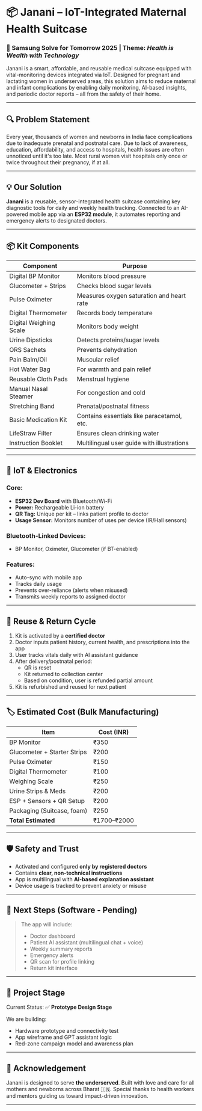 # 📦 Janani – IoT-Integrated Maternal Health Suitcase

### 🎯 Samsung Solve for Tomorrow 2025 | Theme: *Health is Wealth with Technology*

Janani is a smart, affordable, and reusable medical suitcase equipped with vital-monitoring devices integrated via IoT. Designed for pregnant and lactating women in underserved areas, this solution aims to reduce maternal and infant complications by enabling daily monitoring, AI-based insights, and periodic doctor reports – all from the safety of their home.

---

## 🔍 Problem Statement

Every year, thousands of women and newborns in India face complications due to inadequate prenatal and postnatal care. Due to lack of awareness, education, affordability, and access to hospitals, health issues are often unnoticed until it's too late. Most rural women visit hospitals only once or twice throughout their pregnancy, if at all.

---

## 💡 Our Solution

**Janani** is a reusable, sensor-integrated health suitcase containing key diagnostic tools for daily and weekly health tracking. Connected to an AI-powered mobile app via an **ESP32 module**, it automates reporting and emergency alerts to designated doctors.

---

## 📦 Kit Components

| Component                 | Purpose                                         |
|--------------------------|-------------------------------------------------|
| Digital BP Monitor       | Monitors blood pressure                         |
| Glucometer + Strips      | Checks blood sugar levels                       |
| Pulse Oximeter           | Measures oxygen saturation and heart rate       |
| Digital Thermometer      | Records body temperature                        |
| Digital Weighing Scale   | Monitors body weight                            |
| Urine Dipsticks          | Detects proteins/sugar levels                   |
| ORS Sachets              | Prevents dehydration                            |
| Pain Balm/Oil            | Muscular relief                                 |
| Hot Water Bag            | For warmth and pain relief                      |
| Reusable Cloth Pads      | Menstrual hygiene                               |
| Manual Nasal Steamer     | For congestion and cold                         |
| Stretching Band          | Prenatal/postnatal fitness                      |
| Basic Medication Kit     | Contains essentials like paracetamol, etc.      |
| LifeStraw Filter         | Ensures clean drinking water                    |
| Instruction Booklet      | Multilingual user guide with illustrations      |

---

## 📡 IoT & Electronics

### Core:
- **ESP32 Dev Board** with Bluetooth/Wi-Fi
- **Power:** Rechargeable Li-ion battery
- **QR Tag:** Unique per kit – links patient profile to doctor
- **Usage Sensor:** Monitors number of uses per device (IR/Hall sensors)

### Bluetooth-Linked Devices:
- BP Monitor, Oximeter, Glucometer (if BT-enabled)

### Features:
- Auto-sync with mobile app
- Tracks daily usage
- Prevents over-reliance (alerts when misused)
- Transmits weekly reports to assigned doctor

---

## 🔁 Reuse & Return Cycle

1. Kit is activated by a **certified doctor**
2. Doctor inputs patient history, current health, and prescriptions into the app
3. User tracks vitals daily with AI assistant guidance
4. After delivery/postnatal period:
   - QR is reset
   - Kit returned to collection center
   - Based on condition, user is refunded partial amount
5. Kit is refurbished and reused for next patient

---

## 🏷️ Estimated Cost (Bulk Manufacturing)

| Item                        | Cost (INR) |
|-----------------------------|------------|
| BP Monitor                  | ₹350       |
| Glucometer + Starter Strips | ₹200       |
| Pulse Oximeter              | ₹150       |
| Digital Thermometer         | ₹100       |
| Weighing Scale              | ₹250       |
| Urine Strips & Meds         | ₹200       |
| ESP + Sensors + QR Setup    | ₹200       |
| Packaging (Suitcase, foam)  | ₹250       |
| **Total Estimated**         | ₹1700–₹2000|

---

## 🛡️ Safety and Trust

- Activated and configured **only by registered doctors**
- Contains **clear, non-technical instructions**
- App is multilingual with **AI-based explanation assistant**
- Device usage is tracked to prevent anxiety or misuse

---

## 📲 Next Steps (Software - Pending)

> The app will include:
> - Doctor dashboard
> - Patient AI assistant (multilingual chat + voice)
> - Weekly summary reports
> - Emergency alerts
> - QR scan for profile linking
> - Return kit interface

---

## 🧪 Project Stage

Current Status: ✅ **Prototype Design Stage**

We are building:
- Hardware prototype and connectivity test
- App wireframe and GPT assistant logic
- Red-zone campaign model and awareness plan

---

## 🤝 Acknowledgement

Janani is designed to serve **the underserved**. Built with love and care for all mothers and newborns across Bharat 🇮🇳. Special thanks to health workers and mentors guiding us toward impact-driven innovation.

---

